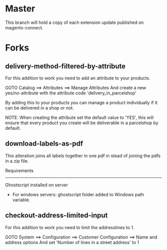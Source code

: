 Master
======

This branch will hold a copy of each extension update published on magento-connect.

Forks
=====

delivery-method-filtered-by-attribute
-------------------------------------

For this addition to work you need to add an attribute to your products.

GOTO Catalog ==> Attributes ==> Manage Attributes
And create a new yes/no-attribute with the attribute code 'delivery_in_parcelshop'

By adding this to your products you can manage a product individually if it can be delivered in a shop or not.

NOTE: When creating the attribute set the default value to 'YES', 
this will ensure that every product you create will be deliverable in a parcelshop by default.

download-labels-as-pdf
----------------------

This alteration joins all labels together in one pdf in stead of joining the pdfs in a zip file.

Requirements
************

Ghostscript installed on server
+ For windows servers: ghostscript folder added to Windows path variable.

checkout-address-limited-input
------------------------------

For this addition to work you need to limit the addresslines to 1.

GOTO System ==> Configuration ==> Customer Configuration ==> Name and address options
And set 'Number of lines in a street address' to 1

